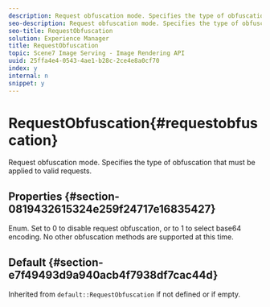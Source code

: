 ```yaml
---
description: Request obfuscation mode. Specifies the type of obfuscation that must be applied to valid requests.
seo-description: Request obfuscation mode. Specifies the type of obfuscation that must be applied to valid requests.
seo-title: RequestObfuscation
solution: Experience Manager
title: RequestObfuscation
topic: Scene7 Image Serving - Image Rendering API
uuid: 25ffa4e4-0543-4ae1-b28c-2ce4e8a0cf70
index: y
internal: n
snippet: y
---
```


# RequestObfuscation{#requestobfuscation}

Request obfuscation mode. Specifies the type of obfuscation that must be applied to valid requests.

## Properties {#section-0819432615324e259f24717e16835427}

Enum. Set to 0 to disable request obfuscation, or to 1 to select base64 encoding. No other obfuscation methods are supported at this time.

## Default {#section-e7f49493d9a940acb4f7938df7cac44d}

Inherited from `default::RequestObfuscation` if not defined or if empty. 
